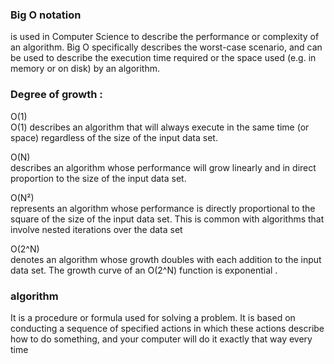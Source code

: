 ### Big O notation 
is used in Computer Science to describe the performance or complexity of an algorithm. Big O specifically describes the worst-case scenario, and can be used to describe the execution time required or the space used (e.g. in memory or on disk) by an algorithm.

### Degree of growth : 
O(1) \
O(1) describes an algorithm that will always execute in the same time (or space) regardless of the size of the input data set.


O(N)\
 describes an algorithm whose performance will grow linearly and in direct proportion to the size of the input data set. 

O(N²)\
represents an algorithm whose performance is directly proportional to the square of the size of the input data set. This is common with algorithms that involve nested iterations over the data set


O(2^N)\
 denotes an algorithm whose growth doubles with each addition to the input data set. The growth curve of an O(2^N) function is exponential .


### algorithm

 It is a procedure or formula used for solving a problem. It is based on conducting a sequence of specified actions in which these
 actions describe how to do something, and your computer will do it exactly that way every time

